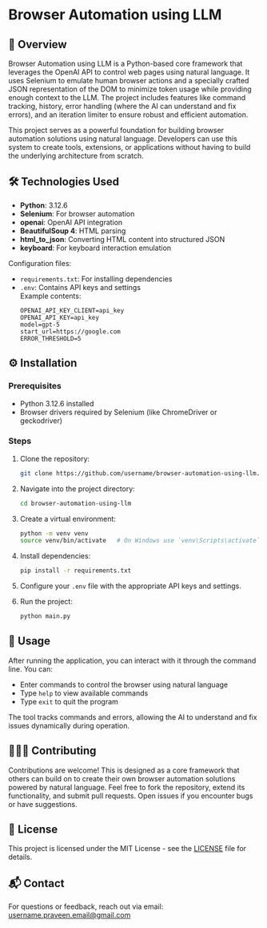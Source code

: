 <h1 style="border: none;">Browser Automation using LLM</h1>


## 🚀 Overview

Browser Automation using LLM is a Python-based core framework that leverages the OpenAI API to control web pages using natural language. It uses Selenium to emulate human browser actions and a specially crafted JSON representation of the DOM to minimize token usage while providing enough context to the LLM. The project includes features like command tracking, history, error handling (where the AI can understand and fix errors), and an iteration limiter to ensure robust and efficient automation.

This project serves as a powerful foundation for building browser automation solutions using natural language. Developers can use this system to create tools, extensions, or applications without having to build the underlying architecture from scratch.

## 🛠️ Technologies Used

- **Python**: 3.12.6
- **Selenium**: For browser automation
- **openai**: OpenAI API integration
- **BeautifulSoup 4**: HTML parsing
- **html_to_json**: Converting HTML content into structured JSON
- **keyboard**: For keyboard interaction emulation

Configuration files:
- `requirements.txt`: For installing dependencies
- `.env`: Contains API keys and settings  
  Example contents:
  ```
  OPENAI_API_KEY_CLIENT=api_key
  OPENAI_API_KEY=api_key
  model=gpt-5
  start_url=https://google.com
  ERROR_THRESHOLD=5
  ```


## ⚙️ Installation

### Prerequisites

- Python 3.12.6 installed
- Browser drivers required by Selenium (like ChromeDriver or geckodriver)

### Steps

1. Clone the repository:
   ```bash
   git clone https://github.com/username/browser-automation-using-llm.git
   ```
2. Navigate into the project directory:
   ```bash
   cd browser-automation-using-llm
   ```
3. Create a virtual environment:
   ```bash
   python -m venv venv
   source venv/bin/activate   # On Windows use `venv\Scripts\activate`
   ```
4. Install dependencies:
   ```bash
   pip install -r requirements.txt
   ```
5. Configure your `.env` file with the appropriate API keys and settings.

6. Run the project:
   ```bash
   python main.py
   ```

## 🧪 Usage

After running the application, you can interact with it through the command line. You can:
- Enter commands to control the browser using natural language
- Type `help` to view available commands
- Type `exit` to quit the program

The tool tracks commands and errors, allowing the AI to understand and fix issues dynamically during operation.

## 🧑‍🤝‍🧑 Contributing

Contributions are welcome! This is designed as a core framework that others can build on to create their own browser automation solutions powered by natural language. Feel free to fork the repository, extend its functionality, and submit pull requests. Open issues if you encounter bugs or have suggestions.

## 📄 License

This project is licensed under the MIT License - see the [LICENSE](./LICENSE) file for details.

## 📬 Contact

For questions or feedback, reach out via email: [username.praveen.email@gmail.com](mailto:username.praveen.email@gmail.com)
